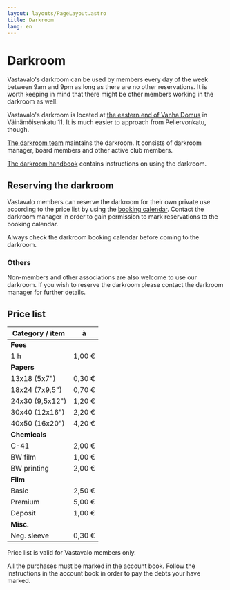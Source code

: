 ```yaml
---
layout: layouts/PageLayout.astro
title: Darkroom
lang: en
---
```


# Darkroom

Vastavalo's darkroom can be used by members every day of the week between 9am and 9pm as long as there are no other reservations. It is worth keeping in mind that there might be other members working in the darkroom as well.

Vastavalo's darkroom is located at [the eastern end of Vanha Domus](https://goo.gl/maps/9P6CgRTCuiCR1NSZA) in Väinämöisenkatu 11. It is much easier to approach from Pellervonkatu, though.

[The darkroom team](/en/people#darkroom) maintains the darkroom. It consists of darkroom manager, board members and other active club members.

[The darkroom handbook](https://docs.google.com/document/d/e/2PACX-1vQKtkYpKlWznySQ2D-FNYQQc1nR2uKuk-GSNTP4LwgPRN4qvxJLKEgd35rmAkisyGAMMZ0ZqU08xtaP/pub) contains instructions on using the darkroom.

## Reserving the darkroom

Vastavalo members can reserve the darkroom for their own private use according to the price list by using the [booking calendar](https://calendar.google.com/calendar/embed?src=dmFzdGF2YWxva2FtZXJhc2V1cmFAZ21haWwuY29t&wkst=2&hl=en_GB). Contact the darkroom manager in order to gain permission to mark reservations to the booking calendar.

Always check the darkroom booking calendar before coming to the darkroom.

### Others

Non-members and other associations are also welcome to use our darkroom. If you wish to reserve the darkroom please contact the darkroom manager for further details.

## Price list

| Category / item | à      |
| --------------- | ------ |
| **Fees**        |        |
| 1 h             | 1,00 € |
| **Papers**      |        |
| 13x18 (5x7")    | 0,30 € |
| 18x24 (7x9,5")  | 0,70 € |
| 24x30 (9,5x12") | 1,20 € |
| 30x40 (12x16")  | 2,20 € |
| 40x50 (16x20")  | 4,20 € |
| **Chemicals**   |        |
| C-41            | 2,00 € |
| BW film         | 1,00 € |
| BW printing     | 2,00 € |
| **Film**        |        |
| Basic           | 2,50 € |
| Premium         | 5,00 € |
| Deposit         | 1,00 € |
| **Misc.**       |        |
| Neg. sleeve     | 0,30 € |

Price list is valid for Vastavalo members only.

All the purchases must be marked in the account book. Follow the instructions in the account book in order to pay the debts your have marked.
